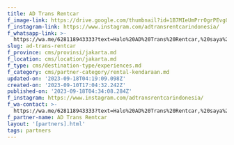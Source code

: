 ```yaml
---
title: AD Trans Rentcar
f_image-link: https://drive.google.com/thumbnail?id=1B7MIeUmPrrOgrPEvg02rg3nxTj9C4TE5
f_instagram-link: https://www.instagram.com/adtransrentcarindonesia/
f_whatsapp-link: >-
  https://wa.me/628118943333?text=Halo%20AD%20Trans%20Rentcar,%20saya%20dapat%20info%20dari%20@loocale.id%20dan%20punya%20pertanyaan
slug: ad-trans-rentcar
f_province: cms/provinsi/jakarta.md
f_location: cms/location/jakarta.md
f_type: cms/destination-type/experiences.md
f_category: cms/partner-category/rental-kendaraan.md
updated-on: '2023-09-18T04:19:09.098Z'
created-on: '2023-09-10T17:04:32.242Z'
published-on: '2023-09-18T04:34:08.284Z'
f_instagram: https://www.instagram.com/adtransrentcarindonesia/
f_wa-contact: >-
  https://wa.me/628118943333?text=Halo%20AD%20Trans%20Rentcar,%20saya%20dapat%20info%20dari%20@loocale.id%20dan%20punya%20pertanyaan
f_partner-name: AD Trans Rentcar
layout: '[partners].html'
tags: partners
---
```



